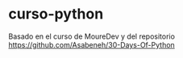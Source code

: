 # curso-python

Basado en el curso de MoureDev y del repositorio 
https://github.com/Asabeneh/30-Days-Of-Python